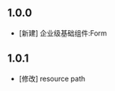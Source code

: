 <!--
 * @Author: lipeng 1162423147@qq.com
 * @Date: 2023-09-22 11:45:25
 * @LastEditors: lipeng 1162423147@qq.com
 * @LastEditTime: 2023-09-29 11:05:53
 * @FilePath: /phoenix_form/CHANGELOG.md
 * @Description: 这是默认设置,请设置`customMade`, 打开koroFileHeader查看配置 进行设置: https://github.com/OBKoro1/koro1FileHeader/wiki/%E9%85%8D%E7%BD%AE
-->
## 1.0.0

* [新建] 企业级基础组件:Form


## 1.0.1

* [修改] resource path